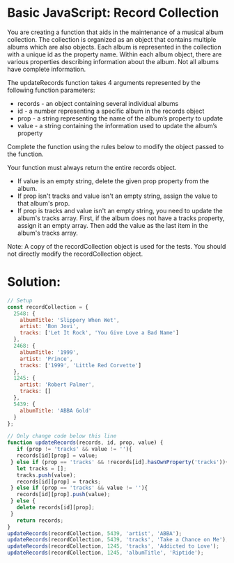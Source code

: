 # Basic JavaScript: Record Collection
You are creating a function that aids in the maintenance of a musical album collection. The collection is organized as an object that contains multiple albums which are also objects. Each album is represented in the collection with a unique id as the property name. Within each album object, there are various properties describing information about the album. Not all albums have complete information.

The updateRecords function takes 4 arguments represented by the following function parameters:

- records - an object containing several individual albums
- id - a number representing a specific album in the records object
- prop - a string representing the name of the album’s property to update
- value - a string containing the information used to update the album’s property

Complete the function using the rules below to modify the object passed to the function.

Your function must always return the entire records object.
- If value is an empty string, delete the given prop property from the album.
- If prop isn't tracks and value isn't an empty string, assign the value to that album's prop.
- If prop is tracks and value isn't an empty string, you need to update the album's tracks array. First, if the album does not have a tracks property, assign it an empty array. Then add the value as the last item in the album's tracks array.

Note: A copy of the recordCollection object is used for the tests. You should not directly modify the recordCollection object.

# Solution:
```javascript
// Setup
const recordCollection = {
  2548: {
    albumTitle: 'Slippery When Wet',
    artist: 'Bon Jovi',
    tracks: ['Let It Rock', 'You Give Love a Bad Name']
  },
  2468: {
    albumTitle: '1999',
    artist: 'Prince',
    tracks: ['1999', 'Little Red Corvette']
  },
  1245: {
    artist: 'Robert Palmer',
    tracks: []
  },
  5439: {
    albumTitle: 'ABBA Gold'
  }
};

// Only change code below this line
function updateRecords(records, id, prop, value) {
   if (prop != 'tracks' && value != ''){
   records[id][prop] = value;
 } else if (prop == 'tracks' && !records[id].hasOwnProperty('tracks')){
   let tracks = [];
   tracks.push(value);
   records[id][prop] = tracks;
 } else if (prop == 'tracks' && value != ''){
   records[id][prop].push(value);
 } else {
   delete records[id][prop];  
 }
   return records;
}
updateRecords(recordCollection, 5439, 'artist', 'ABBA');
updateRecords(recordCollection, 5439, 'tracks', 'Take a Chance on Me');
updateRecords(recordCollection, 1245, 'tracks', 'Addicted to Love');
updateRecords(recordCollection, 1245, 'albumTitle', 'Riptide');
```

